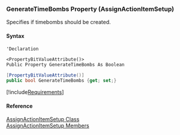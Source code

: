 ﻿### GenerateTimeBombs Property (AssignActionItemSetup)

Specifies if timebombs should be created.

#### Syntax

```vbnet
'Declaration

<PropertyBitValueAttribute()>
Public Property GenerateTimeBombs As Boolean
```

```csharp
[PropertyBitValueAttribute()]
public bool GenerateTimeBombs {get; set;}
```

[!include[Requirements](../partials/requirements.md)]

#### Reference

[AssignActionItemSetup Class](FChoice.Toolkits.Clarify~FChoice.Toolkits.Clarify.Sales.AssignActionItemSetup.md)  
[AssignActionItemSetup Members](FChoice.Toolkits.Clarify~FChoice.Toolkits.Clarify.Sales.AssignActionItemSetup_members.md)